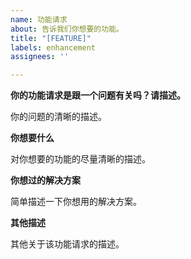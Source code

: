 ```yaml
---
name: 功能请求
about: 告诉我们你想要的功能。
title: "[FEATURE]"
labels: enhancement
assignees: ''

---
```


**你的功能请求是跟一个问题有关吗？请描述。**

你的问题的清晰的描述。

**你想要什么**

对你想要的功能的尽量清晰的描述。

**你想过的解决方案**

简单描述一下你想用的解决方案。

**其他描述**

其他关于该功能请求的描述。
